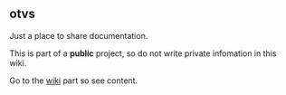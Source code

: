 ## otvs

Just a place to share documentation.

This is part of a **public** project, so do not write private infomation in this wiki.

Go to the [wiki](https://github.com/Ericbla/otvs/wiki) part so see content.
